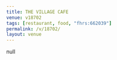 ```yaml
---
title: THE VILLAGE CAFE
venue: v18702
tags: [restaurant, food, "fhrs:662039"]
permalink: /v/18702/
layout: venue
---
```

null